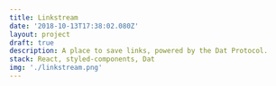 ```yaml
---
title: Linkstream
date: '2018-10-13T17:38:02.080Z'
layout: project
draft: true
description: A place to save links, powered by the Dat Protocol.
stack: React, styled-components, Dat
img: './linkstream.png'
---
```


